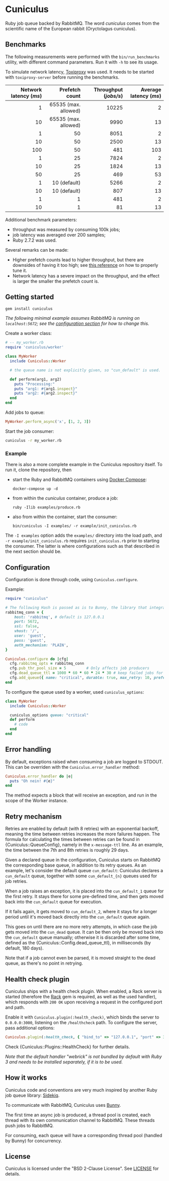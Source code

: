 # Cuniculus

Ruby job queue backed by RabbitMQ. The word _cuniculus_ comes from the scientific name of the European rabbit (Oryctolagus cuniculus).

## Benchmarks

The following measurements were performed with the `bin/run_benchmarks` utility, with different command parameters. Run it with `-h` to see its usage.

To simulate network latency, [Toxiproxy](https://github.com/Shopify/toxiproxy) was used. It needs to be started with `toxiproxy-server` before running the benchmarks.

Network latency (_ms_) | Prefetch count       | Throughput (_jobs/s_) | Average latency (_ms_)
----------------------:|---------------------:|----------------------:|----------------------:
1                      | 65535 (max. allowed) | 10225                 | 2
10                     | 65535 (max. allowed) | 9990                  | 13
1                      |                   50 | 8051                  | 2
10                     |                   50 | 2500                  | 13
100                    |                   50 | 481                   | 103
1                      |                   25 | 7824                  | 2
10                     |                   25 | 1824                  | 13
50                     |                   25 | 469                   | 53
1                      |         10 (default) | 5266                  | 2
10                     |         10 (default) | 807                   | 13
1                      |                    1 | 481                   | 2
10                     |                    1 | 81                    | 13

Additional benchmark parameters:
- throughput was measured by consuming 100k jobs;
- job latency was averaged over 200 samples;
- Ruby 2.7.2 was used.

Several remarks can be made:
- Higher prefetch counts lead to higher throughput, but there are downsides of having it too high; see [this reference](https://www.cloudamqp.com/blog/2017-12-29-part1-rabbitmq-best-practice.html#prefetch) on how to properly tune it.
- Network latency has a severe impact on the throughput, and the effect is larger the smaller the prefetch count is.

## Getting started

```sh
gem install cuniculus
```

_The following minimal example assumes RabbitMQ is running on `localhost:5672`; see the [configuration section](#configuration) for how to change this._

Create a worker class:
```ruby
# -- my_worker.rb
require 'cuniculus/worker'

class MyWorker
  include Cuniculus::Worker

  # the queue name is not explicitly given, so "cun_default" is used.

  def perform(arg1, arg2)
    puts "Processing:"
    puts "arg1: #{arg1.inspect}"
    puts "arg2: #{arg2.inspect}"
  end
end
```

Add jobs to queue:
```ruby
MyWorker.perform_async('x', [1, 2, 3])
```

Start the job consumer:
```sh
cuniculus -r my_worker.rb
```

### Example

There is also a more complete example in the Cuniculus repository itself. To run it, clone the repository, then
- start the Ruby and RabbitMQ containers using [Docker Compose](https://docs.docker.com/compose/):
  ```
  docker-compose up -d
  ```
- from within the _cuniculus_ container, produce a job:
  ```
  ruby -Ilib examples/produce.rb
  ```
- also from within the container, start the consumer:
  ```
  bin/cuniculus -I examples/ -r example/init_cuniculus.rb
  ```

The `-I examples` option adds the `examples/` directory into the load path, and `-r example/init_cuniculus.rb` requires `init_cuniculus.rb` prior to starting the consumer. The latter is where configurations such as that described in the next section should be.

## Configuration

Configuration is done through code, using `Cuniculus.configure`. 

Example:
```ruby
require "cuniculus"

# The following Hash is passed as is to Bunny, the library that integrates with RabbitMQ.
rabbitmq_conn = {
    host: 'rabbitmq', # default is 127.0.0.1
    port: 5672,
    ssl: false,
    vhost: '/',
    user: 'guest',
    pass: 'guest',
    auth_mechanism: 'PLAIN',
}

Cuniculus.configure do |cfg|
  cfg.rabbitmq_opts = rabbitmq_conn
  cfg.pub_thr_pool_size = 5         # Only affects job producers
  cfg.dead_queue_ttl = 1000 * 60 * 60 * 24 * 30 # keep failed jobs for 30 days
  cfg.add_queue({ name: "critical", durable: true, max_retry: 10, prefetch_count: 1})
end
```

To configure the queue used by a worker, used `cuniculus_options`:

```ruby
class MyWorker
  include Cuniculus::Worker

  cuniculus_options queue: "critical"
  def perform
    # code
  end
end
```

## Error handling

By default, exceptions raised when consuming a job are logged to STDOUT. This can be overriden with the `Cuniculus.error_handler` method:

```ruby
Cuniculus.error_handler do |e|
  puts "Oh nein! #{e}"
end
```

The method expects a block that will receive an exception, and run in the scope of the Worker instance.

## Retry mechanism

Retries are enabled by default (with 8 retries) with an exponential backoff, meaning the time between retries increases the more failures happen. The formula for calculating the times between retries can be found in {Cuniculus::QueueConfig}, namely in the `x-message-ttl` line. As an example, the time between the 7th and 8th retries is roughly 29 days.

Given a declared queue in the configuration, Cuniculus starts on RabbitMQ the corresponding base queue, in addition to its retry queues. As an example, let's consider the default queue `cun_default`: Cuniculus declares a `cun_default` queue, together with some `cun_default_{n}` queues used for job retries.

When a job raises an exception, it is placed into the `cun_default_1` queue for the first retry. It stays there for some pre-defined time, and then gets moved back into the `cun_default` queue for execution.

If it fails again, it gets moved to `cun_default_2`, where it stays for a longer period until it's moved back directly into the `cun_default` queue again.

This goes on until there are no more retry attempts, in which case the job gets moved into the `cun_dead` queue. It can be then only be moved back into the `cun_default` queue manually; otherwise it is discarded after some time, defined as the {Cuniculus::Config.dead_queue_ttl}, in milliseconds (by default, 180 days).

Note that if a job cannot even be parsed, it is moved straight to the dead queue, as there's no point in retrying.

## Health check plugin

Cuniculus ships with a health check plugin. When enabled, a Rack server is started (therefore the [Rack](https://github.com/rack/rack) gem is required, as well as the used handler), which responds with `200 OK` upon receiving a request in the configured port and path.

Enable it with `Cuniculus.plugin(:health_check)`, which binds the server to `0.0.0.0:3000`, listening on the `/healthcheck` path. To configure the server, pass additional options:

```ruby
Cuniculus.plugin(:health_check, { "bind_to" => "127.0.0.1", "port" => 3003, "path" => "ping" })
```

Check {Cuniculus::Plugins::HealthCheck} for further details.

_Note that the default handler "webrick" is not bundled by default with Ruby 3 and needs to be installed separately, if it is to be used._

## How it works

Cuniculus code and conventions are very much inspired by another Ruby job queue library: [Sidekiq](https://github.com/mperham/sidekiq).

To communicate with RabbitMQ, Cuniculus uses [Bunny](https://github.com/ruby-amqp/bunny).

The first time an async job is produced, a thread pool is created, each thread with its own communication channel to RabbitMQ. These threads push jobs to RabbitMQ.

For consuming, each queue will have a corresponding thread pool (handled by Bunny) for concurrency.

## License

Cuniculus is licensed under the "BSD 2-Clause License". See [LICENSE](./LICENSE) for details.

